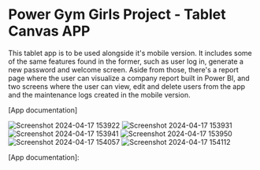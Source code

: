 # Power Gym Girls Project - Tablet Canvas APP

This tablet app is to be used alongside it's mobile version. It includes some of the same features found in the former, such as user log in, generate a new password and welcome screen. Aside from those, there's a report page where the user can visualize a company report built in Power BI, and two screens where the user can view, edit and delete users from the app and the maintenance logs created in the mobile version. 

[App documentation]

![Screenshot 2024-04-17 153922](https://github.com/sofiaagmp/Portfolio/assets/160232609/a28d388a-fcfd-4f91-91b1-4a625bf241bb)
![Screenshot 2024-04-17 153931](https://github.com/sofiaagmp/Portfolio/assets/160232609/87961700-9acf-47cc-9f9c-d6e8a9f61d76)
![Screenshot 2024-04-17 153941](https://github.com/sofiaagmp/Portfolio/assets/160232609/41cfbdf5-79d0-4e6d-9eb4-567174e4dc49)
![Screenshot 2024-04-17 153950](https://github.com/sofiaagmp/Portfolio/assets/160232609/464c49f2-86f3-4f9a-a527-fa60ffba849c)
![Screenshot 2024-04-17 154057](https://github.com/sofiaagmp/Portfolio/assets/160232609/95f94112-fe1e-4ff4-884d-e3975187c7d7)
![Screenshot 2024-04-17 154112](https://github.com/sofiaagmp/Portfolio/assets/160232609/019438eb-debd-4816-9093-f27fa07c6e81)

[App documentation]:
